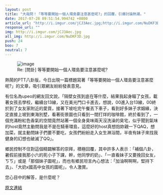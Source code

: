 ```yaml
---
layout: post
title: "大哉問！「等等要開始一個人環島要注意甚麼呢?」的回覆，引爆討論熱潮。"
date: 2017-07-28 09:51:54.994742 +0800
article_url: "http://i.imgur.com/jCJ3Aec.jpg;http://i.imgur.com/NuDKF3D.jpg"
response_url: ""
img: http://i.imgur.com/jCJ3Aec.jpg
all_img: http://i.imgur.com/NuDKF3D.jpg
push: 24
boo: 7
neutral: 7
---
```


<figure>
<img src="http://i.imgur.com/jCJ3Aec.jpg" alt="image">
<figcaption>
Re: [問卦] 等等要開始一個人環島要注意甚麼呢?
</figcaption>
</figure>



熱鬧的PTT八卦版，今日出現一篇標題寫著「等等要開始一個人環島要注意甚麼呢?」的文章，吸引眾網友紛紛發表意見。

有位名為upeo的網友回文說，「隔壁女孩到底在等什麼，結果我起身瞄了女孩，載著女孩去學校，繼續台13線，又在美光門口卡進去，想說，00進入台13線，00終於到了女友家附近的愛買，接著下坡吃完午餐丟下車子，看到好多妹子求姻緣，決定直接上坡到東海別墅，看著街景圖也只看到一間打烊的咖啡館，終於看到了，一個充滿粉紅色香氣的空間竟然站著一個全身臭味兩天沒洗澡的臭宅，似乎聞到氣味的host竟然主動問我是不是在騎車環島，這麼好的host真想抱妳親一下QAQ，想加菜，就主動問妹子們要不要吃，女孩們紛紛走入女生淋浴間，半夜有妹子來找我健身的幻想也破滅了QQ」。

鄉民控制不住對這個精闢解答的崇拜，積極回覆，其中許多人表示：「補個八卦，暑假前接我那小六的死小子下課，幹，他同學的奶」、「一直看妹子又要挽回女友，ㄎㄎ」或是「那個妹子圖呢」，而也有鄉民坦言內心想法：「加油啊啊啊，堅持下去」、「大奶x國高中女孩的圖呢」，令人激賞。

您心目中的解答，是什麼呢？

<a href = "https://www.ptt.cc/bbs/Gossiping/M.1501181219.A.A72.html">原文連結</a>


